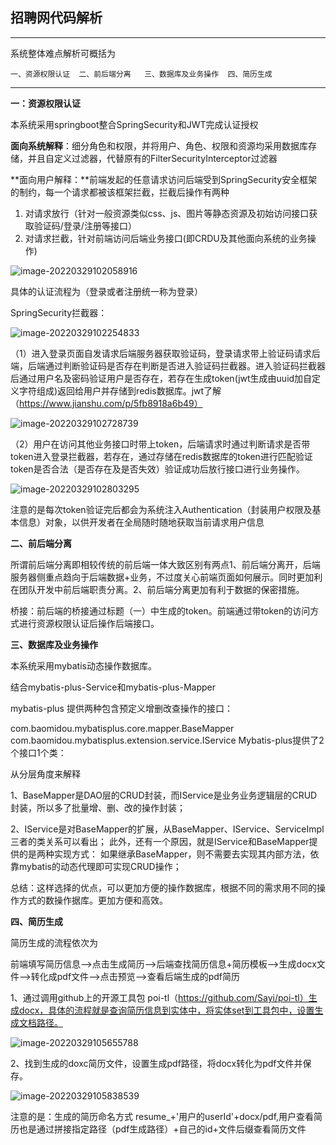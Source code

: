 <h2>招聘网代码解析</h2>

---

系统整体难点解析可概括为 

`一、资源权限认证  二、前后端分离   三、数据库及业务操作  四、简历生成`  

---

**一：资源权限认证**

本系统采用springboot整合SpringSecurity和JWT完成认证授权

**面向系统解释**：细分角色和权限，并将用户、角色、权限和资源均采用数据库存储，并且自定义过滤器，代替原有的FilterSecurityInterceptor过滤器

**面向用户解释：**前端发起的任意请求访问后端受到SpringSecurity安全框架的制约，每一个请求都被该框架拦截，拦截后操作有两种

1. 对请求放行（针对一般资源类似css、js、图片等静态资源及初始访问接口获取验证码/登录/注册等接口）
2. 对请求拦截，针对前端访问后端业务接口(即CRDU及其他面向系统的业务操作)

![image-20220329102058916](C:\Users\W\AppData\Roaming\Typora\typora-user-images\image-20220329102058916.png)

具体的认证流程为（登录或者注册统一称为登录）

SpringSecurity拦截器：

![image-20220329102254833](C:\Users\W\AppData\Roaming\Typora\typora-user-images\image-20220329102254833.png)

（1）进入登录页面自发请求后端服务器获取验证码，登录请求带上验证码请求后端，后端通过判断验证码是否存在判断是否进入验证码拦截器。进入验证码拦截器后通过用户名及密码验证用户是否存在，若存在生成token(jwt生成由uuid加自定义字符组成)返回给用户并存储到redis数据库。jwt了解（https://www.jianshu.com/p/5fb8918a6b49）

![image-20220329102728739](C:\Users\W\AppData\Roaming\Typora\typora-user-images\image-20220329102728739.png)

（2）用户在访问其他业务接口时带上token，后端请求时通过判断请求是否带token进入登录拦截器，若存在，通过存储在redis数据库的token进行匹配验证token是否合法（是否存在及是否失效）验证成功后放行接口进行业务操作。

![image-20220329102803295](C:\Users\W\AppData\Roaming\Typora\typora-user-images\image-20220329102803295.png)

注意的是每次token验证完后都会为系统注入Authentication（封装用户权限及基本信息）对象，以供开发者在全局随时随地获取当前请求用户信息

 **二、前后端分离** 

所谓前后端分离即相较传统的前后端一体大致区别有两点1、前后端分离开，后端服务器侧重点趋向于后端数据+业务，不过度关心前端页面如何展示。同时更加利在团队开发中前后端职责分离。2、前后端分离更加有利于数据的保密措施。

桥接：前后端的桥接通过标题（一）中生成的token。前端通过带token的访问方式进行资源权限认证后操作后端接口。

**三、数据库及业务操作** 

本系统采用mybatis动态操作数据库。

结合mybatis-plus-Service和mybatis-plus-Mapper

mybatis-plus 提供两种包含预定义增删改查操作的接口：

com.baomidou.mybatisplus.core.mapper.BaseMapper
com.baomidou.mybatisplus.extension.service.IService
Mybatis-plus提供了2个接口1个类：

从分层角度来解释

1、BaseMapper是DAO层的CRUD封装，而IService是业务业务逻辑层的CRUD封装，所以多了批量增、删、改的操作封装；

 2、IService是对BaseMapper的扩展，从BaseMapper、IService、ServiceImpl三者的类关系可以看出；
 此外，还有一个原因，就是IService和BaseMapper提供的是两种实现方式：
 如果继承BaseMapper，则不需要去实现其内部方法，依靠mybatis的动态代理即可实现CRUD操作；

总结：这样选择的优点，可以更加方便的操作数据库，根据不同的需求用不同的操作方式的数操作据库。更加方便和高效。

**四、简历生成** 

简历生成的流程依次为

前端填写简历信息-->点击生成简历-->后端查找简历信息+简历模板-->生成docx文件-->转化成pdf文件-->点击预览-->查看后端生成的pdf简历

1、通过调用github上的开源工具包 poi-tl（https://github.com/Sayi/poi-tl）生成docx，具体的流程就是查询简历信息到实体中，将实体set到工具包中，设置生成文档路径。

![image-20220329105655788](C:\Users\W\AppData\Roaming\Typora\typora-user-images\image-20220329105655788.png)

2、找到生成的doxc简历文件，设置生成pdf路径，将docx转化为pdf文件并保存。

![image-20220329105838539](C:\Users\W\AppData\Roaming\Typora\typora-user-images\image-20220329105838539.png)

注意的是：生成的简历命名方式  resume_+'用户的userId'+docx/pdf,用户查看简历也是通过拼接指定路径（pdf生成路径）+自己的id+文件后缀查看简历文件